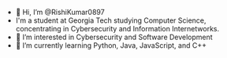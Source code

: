 - 👋 Hi, I’m @RishiKumar0897
- I'm a student at Georgia Tech studying Computer Science, concentrating in Cybersecurity and Information Internetworks.
- 👀 I’m interested in Cybersecurity and Software Development
- 🌱 I’m currently learning Python, Java, JavaScript, and C++


<!---
RishiKumar0897/RishiKumar0897 is a ✨ special ✨ repository because its `README.md` (this file) appears on your GitHub profile.
You can click the Preview link to take a look at your changes.
--->
